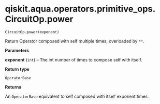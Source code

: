 # qiskit.aqua.operators.primitive\_ops.CircuitOp.power

`CircuitOp.power(exponent)`

Return Operator composed with self multiple times, overloaded by `**`.

**Parameters**

**exponent** (`int`) – The int number of times to compose self with itself.

**Return type**

`OperatorBase`

**Returns**

An `OperatorBase` equivalent to self composed with itself exponent times.
